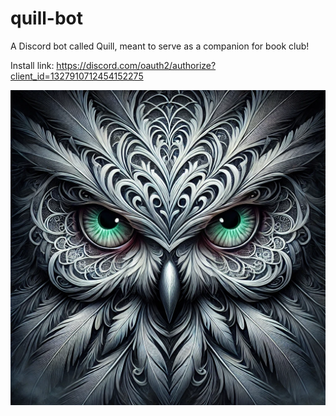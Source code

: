 # quill-bot
A Discord bot called Quill, meant to serve as a companion for book club!

Install link: <hrep>https://discord.com/oauth2/authorize?client_id=1327910712454152275</hrep>

![avatar](/avatar-v1.png)
